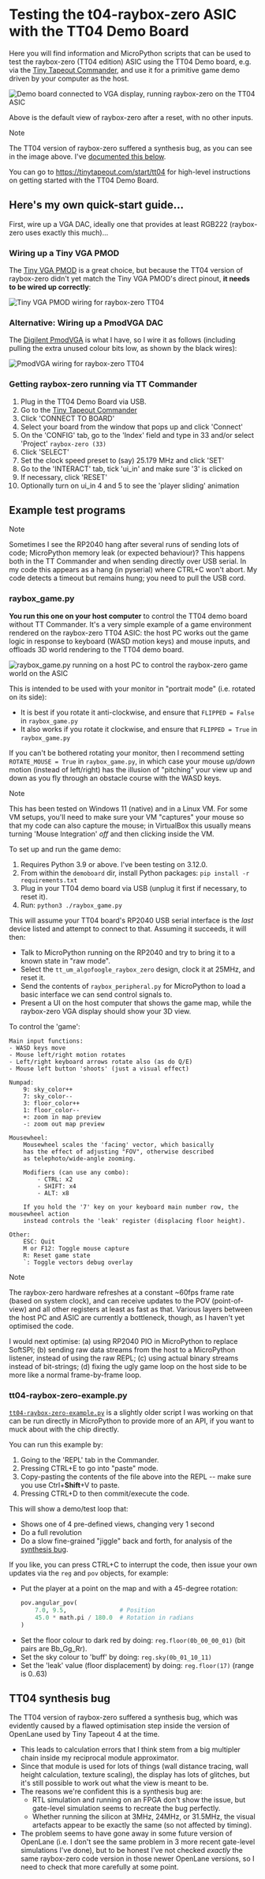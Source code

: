 # Testing the t04-raybox-zero ASIC with the TT04 Demo Board

Here you will find information and MicroPython scripts that can be used to test the raybox-zero (TT04 edition) ASIC using the TT04 Demo board, e.g. via the [Tiny Tapeout Commander], and use it for a primitive game demo driven by your computer as the host.

![Demo board connected to VGA display, running raybox-zero on the TT04 ASIC](../doc/raybox-zero-tt04-board.jpg)

Above is the default view of raybox-zero after a reset, with no other inputs.

> [!NOTE]
> The TT04 version of raybox-zero suffered a synthesis bug, as you can see in the image above. I've [documented this below](#tt04-synthesis-bug).

You can go to https://tinytapeout.com/start/tt04 for high-level instructions on getting started with the TT04 Demo Board.

## Here's my own quick-start guide...

First, wire up a VGA DAC, ideally one that provides at least RGB222 (raybox-zero uses exactly this much)...

### Wiring up a Tiny VGA PMOD

The [Tiny VGA PMOD](https://github.com/mole99/tiny-vga) is a great choice, but because the TT04 version of raybox-zero didn't yet match the Tiny VGA PMOD's direct pinout, **it needs to be wired up correctly**:

![Tiny VGA PMOD wiring for raybox-zero TT04](../doc/vga-wiring-tiny.png)


### Alternative: Wiring up a PmodVGA DAC

The [Digilent PmodVGA](https://digilent.com/reference/pmod/pmodvga/start) is what I have, so I wire it as follows (including pulling the extra unused colour bits low, as shown by the black wires):

![PmodVGA wiring for raybox-zero TT04](../doc/vga-wiring.png)


### Getting raybox-zero running via TT Commander

1.  Plug in the TT04 Demo Board via USB.
2.  Go to the [Tiny Tapeout Commander]
3.  Click 'CONNECT TO BOARD'
4.  Select your board from the window that pops up and click 'Connect'
5.  On the 'CONFIG' tab, go to the 'Index' field and type in 33 and/or select 'Project' `raybox-zero (33)`
6.  Click 'SELECT'
7.  Set the clock speed preset to (say) 25.179 MHz and click 'SET'
8.  Go to the 'INTERACT' tab, tick 'ui_in' and make sure '3' is clicked on
9.  If necessary, click 'RESET'
10. Optionally turn on ui_in 4 and 5 to see the 'player sliding' animation

## Example test programs

> [!NOTE]
> Sometimes I see the RP2040 hang after several runs of sending lots of code; MicroPython memory leak (or expected behaviour)? This happens both in the TT Commander and when sending directly over USB serial. In my code this appears as a hang (in pyserial) where CTRL+C won't abort. My code detects a timeout but remains hung; you need to pull the USB cord.

### raybox_game.py

**You run this one on your host computer** to control the TT04 demo board without TT Commander. It's a very simple example of a game environment rendered on the raybox-zero TT04 ASIC: the host PC works out the game logic in response to keyboard (WASD motion keys) and mouse inputs, and offloads 3D world rendering to the TT04 demo board.

![raybox_game.py running on a host PC to control the raybox-zero game world on the ASIC](../doc/raybox_game.jpg)

This is intended to be used with your monitor in "portrait mode" (i.e. rotated on its side):
*   It is best if you rotate it anti-clockwise, and ensure that `FLIPPED = False` in `raybox_game.py`
*   It also works if you rotate it clockwise, and ensure that `FLIPPED = True` in `raybox_game.py`

If you can't be bothered rotating your monitor, then I recommend setting `ROTATE_MOUSE = True` in `raybox_game.py`, in which case your mouse *up/down* motion (instead of left/right) has the illusion of "pitching" your view up and down as you fly through an obstacle course with the WASD keys.

> [!NOTE]
> This has been tested on Windows 11 (native) and in a Linux VM. For some VM setups, you'll need to make sure your VM "captures" your mouse so that my code can also capture the mouse; in VirtualBox this usually means turning 'Mouse Integration' *off* and then clicking inside the VM.

To set up and run the game demo:

1.  Requires Python 3.9 or above. I've been testing on 3.12.0.
2.  From within the `demoboard` dir, install Python packages: `pip install -r requirements.txt`
3.  Plug in your TT04 demo board via USB (unplug it first if necessary, to reset it).
4.  Run: `python3 ./raybox_game.py`

This will assume your TT04 board's RP2040 USB serial interface is the *last* device listed and attempt to connect to that. Assuming it succeeds, it will then:
*   Talk to MicroPython running on the RP2040 and try to bring it to a known state in "raw mode".
*   Select the `tt_um_algofoogle_raybox_zero` design, clock it at 25MHz, and reset it.
*   Send the contents of `raybox_peripheral.py` for MicroPython to load a basic interface we can send control signals to.
*   Present a UI on the host computer that shows the game map, while the raybox-zero VGA display should show your 3D view.

To control the 'game':

```
Main input functions:
- WASD keys move
- Mouse left/right motion rotates
- Left/right keyboard arrows rotate also (as do Q/E)
- Mouse left button 'shoots' (just a visual effect)

Numpad:
    9: sky_color++
    7: sky_color--
    3: floor_color++
    1: floor_color--
    +: zoom in map preview
    -: zoom out map preview

Mousewheel:
    Mousewheel scales the 'facing' vector, which basically
    has the effect of adjusting "FOV", otherwise described
    as telephoto/wide-angle zooming.

    Modifiers (can use any combo):
        - CTRL: x2 
        - SHIFT: x4
        - ALT: x8

    If you hold the '7' key on your keyboard main number row, the mousewheel action
    instead controls the 'leak' register (displacing floor height).

Other:
    ESC: Quit
    M or F12: Toggle mouse capture
    R: Reset game state
    `: Toggle vectors debug overlay
```

> [!NOTE]
> The raybox-zero hardware refreshes at a constant ~60fps frame rate (based on system clock), and can receive updates to the POV (point-of-view) and all other registers at least as fast as that. Various layers between the host PC and ASIC are currently a bottleneck, though, as I haven't yet optimised the code.
>
> I would next optimise: (a) using RP2040 PIO in MicroPython to replace SoftSPI; (b) sending raw data streams from the host to a MicroPython listener, instead of using the raw REPL; (c) using actual binary streams instead of bit-strings; (d) fixing the ugly game loop on the host side to be more like a normal frame-by-frame loop.


### tt04-raybox-zero-example.py

[`tt04-raybox-zero-example.py`](./tt04-raybox-zero-example.py) is a slightly older script I was working on that can be run directly in MicroPython to provide more of an API, if you want to muck about with the chip directly.

You can run this example by:

1.  Going to the 'REPL' tab in the Commander.
2.  Pressing CTRL+E to go into "paste" mode.
3.  Copy-pasting the contents of the file above into the REPL -- make sure you use Ctrl+**Shift**+V to paste.
4.  Pressing CTRL+D to then commit/execute the code.

This will show a demo/test loop that:
*   Shows one of 4 pre-defined views, changing very 1 second
*   Do a full revolution
*   Do a slow fine-grained "jiggle" back and forth, for analysis of the [synthesis bug](#tt04-synthesis-bug).

If you like, you can press CTRL+C to interrupt the code, then issue your own updates via the `reg` and `pov` objects, for example:

*   Put the player at a point on the map and with a 45-degree rotation:
    ```py
    pov.angular_pov(
        7.0, 9.5,               # Position
        45.0 * math.pi / 180.0  # Rotation in radians
    )
    ```
*   Set the floor colour to dark red by doing: `reg.floor(0b_00_00_01)` (bit pairs are Bb_Gg_Rr).
*   Set the sky colour to 'buff' by doing: `reg.sky(0b_01_10_11)`
*   Set the 'leak' value (floor displacement) by doing: `reg.floor(17)` (range is 0..63)


## TT04 synthesis bug

The TT04 version of raybox-zero suffered a synthesis bug, which was evidently caused by a flawed optimisation step inside the version of OpenLane used by Tiny Tapeout 4 at the time.

*   This leads to calculation errors that I think stem from a big multipler chain inside my reciprocal module approximator.
*   Since that module is used for lots of things (wall distance tracing, wall height calculation, texture scaling), the display has lots of glitches, but it's still possible to work out what the view is meant to be.
*   The reasons we're confident this is a synthesis bug are:
    *   RTL simulation and running on an FPGA don't show the issue, but gate-level simulation seems to recreate the bug perfectly.
    *   Whether running the silicon at 3MHz, 24MHz, or 31.5MHz, the visual artefacts appear to be exactly the same (so not affected by timing).
*   The problem seems to have gone away in some future version of OpenLane (i.e. I don't see the same problem in 3 more recent gate-level simulations I've done), but to be honest I've not checked *exactly* the same raybox-zero code version in those newer OpenLane versions, so I need to check that more carefully at some point.


[Tiny Tapeout Commander]: https://commander.tinytapeout.com/


